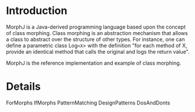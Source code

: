 # Introduction #

MorphJ is a Java-derived programming language based upon the concept of class morphing.  Class morphing is an abstraction mechanism that allows a class to abstract over the structure of other types. For instance, one can define a parametric class Log`<X`> with the definition "for each method of X, provide an identical method that calls the original and logs the return value".

MorphJ is the reference implementation and example of class morphing.

# Details #

ForMorphs
IfMorphs
PatternMatching
DesignPatterns
DosAndDonts